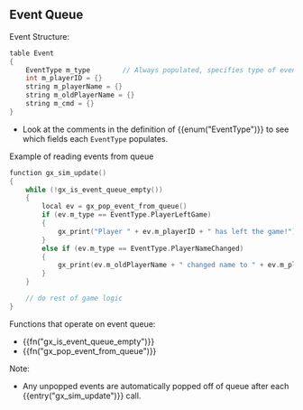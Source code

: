 ## Event Queue

Event Structure:
```c
table Event
{
    EventType m_type        // Always populated, specifies type of event.
    int m_playerID = {}
    string m_playerName = {}
    string m_oldPlayerName = {}
    string m_cmd = {}
}
```

- Look at the comments in the definition of {{enum("EventType")}} to see which fields each `EventType` populates.

Example of reading events from queue

```c
function gx_sim_update()
{
    while (!gx_is_event_queue_empty())
    {
        local ev = gx_pop_event_from_queue()
        if (ev.m_type == EventType.PlayerLeftGame)
        {
            gx_print("Player " + ev.m_playerID + " has left the game!")
        }
        else if (ev.m_type == EventType.PlayerNameChanged)
        {
            gx_print(ev.m_oldPlayerName + " changed name to " + ev.m_playerName)
        }
    }

    // do rest of game logic
}
```

Functions that operate on event queue:

- {{fn("gx_is_event_queue_empty")}}
- {{fn("gx_pop_event_from_queue")}}

Note:

- Any unpopped events are automatically popped off of queue after each {{entry("gx_sim_update")}} call.